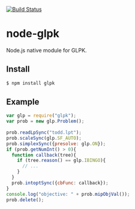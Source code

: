 [![Build Status](https://travis-ci.org/dmitrymyadzelets/node-glpk.svg?branch=master)](https://travis-ci.org/dmitrymyadzelets/node-glpk)
# node-glpk
Node.js native module for GLPK.

## Install
```sh
$ npm install glpk
```
## Example
```js
var glp = require("glpk");
var prob = new glp.Problem();
 
prob.readLpSync("todd.lpt");
prob.scaleSync(glp.SF_AUTO);
prob.simplexSync({presolve: glp.ON});
if (prob.getNumInt() > 0){
  function callback(tree){
    if (tree.reason() == glp.IBINGO){
      // ...
    }
  }
  prob.intoptSync({cbFunc: callback});
}
console.log("objective: " + prob.mipObjVal());
prob.delete();
```
